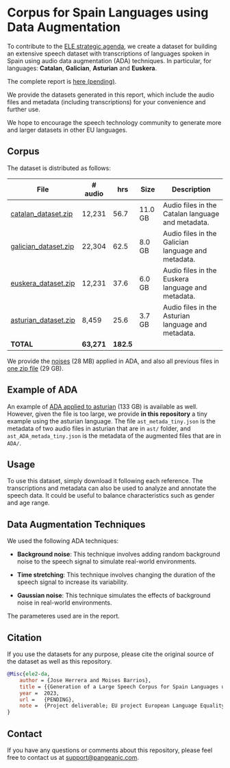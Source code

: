 # Corpus for Spain Languages using Data Augmentation

To contribute to the [ELE strategic agenda](https://european-language-equality.eu/), we create a dataset for building an extensive speech dataset with transcriptions of languages spoken in Spain using audio data augmentation (ADA) techniques. In particular, for languages: **Catalan**, **Galician**, **Asturian** and **Euskera**. 

The complete report is [here (pending)](https://github.com/Pangeamt/ele2-ada). 

We provide the datasets generated in this report, which include the audio files and metadata (including transcriptions) for your convenience and further use.

We hope to encourage the speech technology community to generate more and larger datasets in other EU languages.



## Corpus 

The dataset is distributed as follows:


| File                               | # audio | hrs   | Size  | Description          |
|------------------------------------|---------|-------|-------|--------------------------------|
| [catalan_dataset.zip](http://XX)  | 12,231  | 56.7  | 11.0 GB | Audio files in the Catalan language and metadata. |
| [galician_dataset.zip](http://XX) | 22,304  | 62.5  | 8.0 GB | Audio files in the Galician language and metadata.|
| [euskera_dataset.zip](http://XX)  | 12,231  | 37.6  | 6.0 GB | Audio files in the Euskera language and metadata. |
| [asturian_dataset.zip](http://XX) |  8,459  | 25.6  | 3.7 GB | Audio files in the Asturian language and metadata.|
| **TOTAL**                              | **63,271**  | **182.5** |                           |

We provide the [noises](http://noises.zip) (28 MB) applied in ADA, and also all previous files in [one zip file](http://) (29 GB). 

## Example of ADA

An example of [ADA applied to asturian](http://ada.zip) (133 GB) is available as well. However, given the file is too large, we provide **in this repository** a tiny example using the asturian language. The file `ast_metada_tiny.json` is the metadata of two audio files in asturian that are in `ast/` folder, and `ast_ADA_metada_tiny.json` is the metadata of the augmented files that are in `ADA/`. 


## Usage

To use this dataset, simply download it following each reference. The transcriptions and metadata can also be used to analyze and annotate the speech data. It could be useful to balance characteristics such as gender and age range. 



## Data Augmentation Techniques

We used the following ADA techniques:

* **Background noise**: This technique involves adding random background noise to the speech signal to simulate real-world environments.

* **Time stretching**: This technique involves changing the duration of the speech signal to increase its variability.

* **Gaussian noise**: This technique simulates the effects of background noise in real-world environments. 

The parameteres used are in the report. 



## Citation
If you use the datasets for any purpose, please cite the original source of the dataset as well as this repository.



```bib
@Misc{ele2-da,
	author = {Jose Herrera and Moises Barrios},
	title =	{{Generation of a Large Speech Corpus for Spain Languages using Data Augmentation}},
	year =	2023,
	url =	{PENDING},
	note =	{Project deliverable; EU project European Language Equality (ELE); Grant Agreement no.~LC-01884166 – 101075356 ELE2},
}
```


## Contact
If you have any questions or comments about this repository, please feel free to contact us at [support@pangeanic.com](mail:support@pangeanic.com).